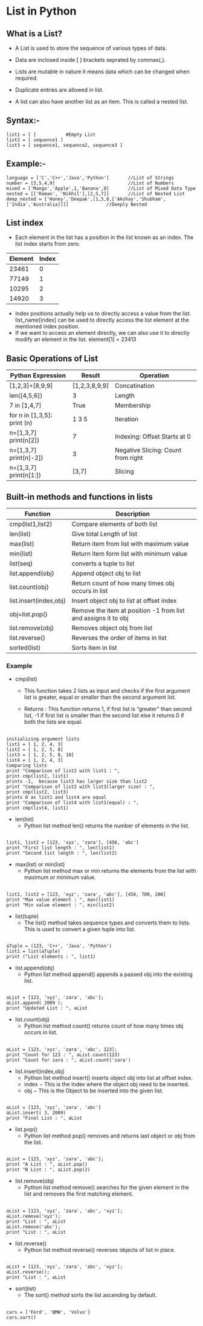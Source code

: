 # **List in Python**

## What is a List?

* A List is used to store the sequence of various types of data.

* Data are inclosed inside [ ] brackets seprated by commas(,).

* Lists are mutable in nature it means data which can be changed when required.

* Duplicate entries are allowed in list.

* A list can also have another list as an item. This is called a nested list.


## Syntax:-

    list1 = [ ]           #Empty List
    list2 = [ sequence1 ]
    list3 = [ sequence1, sequence2, sequence3 ]

## Example:-

    language = ['C','C++','Java','Python']       //List of Strings
    number = [3,5,4,9]                           //List of Numbers
    mixed = ['Mango','Apple',1,'Banana',8]       //List of Mixed Data Type 
    nested = [['Raman', 'Nikhil'],[2,5,7]]       //List of Nested List
    deep_nested = ['Honey','Deepak',[1,5,8,['Akshay','Shubham',['India','Australia]]]]              //Deeply Nested

## List index
* Each element in the list has a position in the list known as an index. The list index starts from zero.

|Element   | Index |
| -------- | ----- |
| 23461    | 0     |
| 77149    | 1     |
| 10295    | 2     |
| 14920    | 3     |

* Index positions actually help us to directly access a value from the list. list_name[index] can be used to directly access the list element at the mentioned index position.
* If we want to access an element directly, we can also use it to directly modify an element in the list. element[1] = 23413

## Basic Operations of List


| Python Expression	            |  Result	       |  Operation                           |
| ----------------------------- | ---------------- | ------------------------------------ |
|  [1,2,3]+[8,9,9]	            |  [1,2,3,8,9,9]   |  Concatination                       |
|  len([4,5,6])		            |  3               |  Length                              |
|  7 in [1,4,7]	                |  True	           |  Membership                          |
|  for n in [1,3,5]: print (n)	|  1 3 5	       |  Iteration                           |
|  n=[1,3,7] print(n[2])	    |  7	           |  Indexing: Offset Starts at 0        |
|  n=[1,3,7] print(n[-2])	    |  3	           |  Negative Slicing: Count from right  |
|  n=[1,3,7] print(n[1:])   	|  [3,7]	       |  Slicing                             |

## Built-in methods and functions in lists

|  Function	            |  Description                                                    |
|-----------------------|-----------------------------------------------------------------|
| cmp(list1,list2)	    |  Compare elements of both list                                  |
| len(list)	            |  Give total Length of list                                      |
| max(list)	            |  Return item from list with maximum value                       |
| min(list)	            |  Return item form list with minimum value                       |
| list(seq)	            |  converts a tuple to list                                       |
| list.append(obj)	    |  Append object obj to list                                      |
| list.count(obj)	    |  Return count of how many times obj occurs in list              |
| list.insert(index,obj)|  Insert object obj to list at offset index                      |
| obj=list.pop()	    |  Remove the item at position -1 from list and assigns it to obj |
| list.remove(obj)	    |  Removes object obj from list                                   |
| list.reverse()	    |  Reverses the order of items in list                            |
| sorted(list)	        |  Sorts item in list                                             |

### Example
* cmp(list)

    - This function takes 2 lists as input and checks if the first argument list is greater, equal or smaller than the second argument list.

    - Returns : This function returns 1, if first list is “greater” than second list, -1 if first list is smaller than the second list else it returns 0 if both the lists are equal.    

##
    initializing argument lists
    list1 = [ 1, 2, 4, 3]
    list2 = [ 1, 2, 5, 8]
    list3 = [ 1, 2, 5, 8, 10]
    list4 = [ 1, 2, 4, 3]
    Comparing lists
    print "Comparison of list2 with list1 : ",
    print cmp(list2, list1)
    prints -1,  because list3 has larger size than list2
    print "Comparison of list2 with list3(larger size) : ",
    print cmp(list2, list3)
    prints 0 as list1 and list4 are equal
    print "Comparison of list4 with list1(equal) : ",
    print cmp(list4, list1)

* len(list)
    - Python list method len() returns the number of elements in the list.
##
    list1, list2 = [123, 'xyz', 'zara'], [456, 'abc']
    print "First list length : ", len(list1)
    print "Second list length : ", len(list2)

* max(list) or min(list)
    - Python list method max or min returns the elements from the list with maximum or minimum value.
##
    list1, list2 = [123, 'xyz', 'zara', 'abc'], [456, 700, 200]
    print "Max value element : ", max(list1)
    print "Min value element : ", min(list2)

* list(tuple)
    - The list() method takes sequence types and converts them to lists. This is used to convert a given tuple into list.
##
    aTuple = (123, 'C++', 'Java', 'Python')
    list1 = list(aTuple)
    print ("List elements : ", list1)
* list.append(obj)
    - Python list method append() appends a passed obj into the existing list.
##
    aList = [123, 'xyz', 'zara', 'abc'];
    aList.append( 2009 );
    print "Updated List : ", aList
* list.count(obj)
    - Python list method count() returns count of how many times obj occurs in list.
## 
    aList = [123, 'xyz', 'zara', 'abc', 123];
    print "Count for 123 : ", aList.count(123)
    print "Count for zara : ", aList.count('zara')
* list.insert(index,obj)
    - Python list method insert() inserts object obj into list at offset index.
    - index − This is the Index where the object obj need to be inserted.
    - obj − This is the Object to be inserted into the given list.
##
    aList = [123, 'xyz', 'zara', 'abc']
    aList.insert( 3, 2009)
    print "Final List : ", aList

* list.pop()
    - Python list method pop() removes and returns last object or obj from the list.
##
    aList = [123, 'xyz', 'zara', 'abc'];
    print "A List : ", aList.pop()
    print "B List : ", aList.pop(2)
* list.remove(obj)
    - Python list method remove() searches for the given element in the list and removes the first matching element.
##
    aList = [123, 'xyz', 'zara', 'abc', 'xyz'];
    aList.remove('xyz');
    print "List : ", aList
    aList.remove('abc');
    print "List : ", aList
* list.reverse()
    - Python list method reverse() reverses objects of list in place.
## 
    aList = [123, 'xyz', 'zara', 'abc', 'xyz'];
    aList.reverse();
    print "List : ", aList
* sort(list)
    - The sort() method sorts the list ascending by default.
## 
    cars = ['Ford', 'BMW', 'Volvo']
    cars.sort()